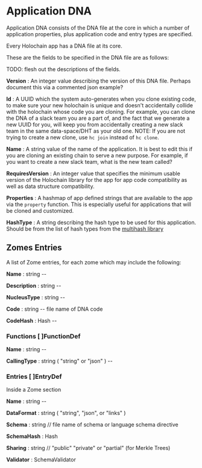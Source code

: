 # Application DNA

Application DNA consists of the DNA file at the core in which a number of application properties, plus application code and entry types are specified.

Every Holochain app has a DNA file at its core.

These are the fields to be specified in the DNA file are as follows:

TODO: flesh out the descriptions of the fields.

**Version**
 : An integer value describing the version of this DNA file. Perhaps document this via a commented json example?

**Id**
 : A UUID which the system auto-generates when you clone existing code, to make sure your new holochain is unique and doesn't accidentally collide with the holochain whose code you are cloning. For example, you can clone the DNA of a slack team you are a part of, and the fact that we generate a new UUID for you, will keep you from accidentally creating a new slack team in the same data-space/DHT as your old one. NOTE: If you are not trying to create a new clone, use `hc join` instead of `hc clone`.

**Name**
 : A string value of the name of the application. It is best to edit this if you are cloning an existing chain to serve a new purpose. For example, if you want to create a new slack team, what is the new team called?

**RequiresVersion**
 : An integer value that specifies the minimum usable version of the Holochain library for the app for app code compatibility as well as data structure compatibility.

**Properties**
 : A hashmap of app defined strings that are available to the app via the `property` function.  This is especially useful for applications that will be cloned and customized.

**HashType**
 : A string describing the hash type to be used for this application.  Should be from the list of hash types from the [multihash library](http://multiformats.io/multihash/)

## Zomes Entries
A list of Zome entries, for each zome which may include the following:

**Name**
 : string -- 

**Description**
 : string -- 

**NucleusType**
 : string -- 

**Code**
 : string -- file name of DNA code

**CodeHash**
 : Hash --

###	Functions   [ ]FunctionDef
**Name**
 : string -- 

**CallingType**
 : string ( "string" or "json" ) --

###	Entries     [ ]EntryDef
Inside a Zome section

**Name**
 : string --

**DataFormat**
 : string ( "string", "json", or "links" )

**Schema**
 : string // file name of schema or language schema directive

**SchemaHash**
: Hash

**Sharing**
 : string // "public" "private" or "partial" (for Merkle Trees)

**Validator**
 : SchemaValidator

